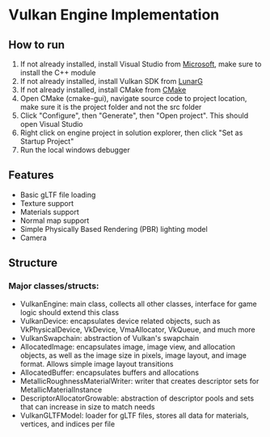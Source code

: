 # Vulkan Engine Implementation

## How to run
1. If not already installed, install  Visual Studio from [Microsoft](https://visualstudio.microsoft.com/downloads/), make sure to install the C++ module
2. If not already installed, install Vulkan SDK from [LunarG](https://vulkan.lunarg.com/sdk/home)
3. If not already installed, install CMake from [CMake](https://cmake.org/download/)
4. Open CMake (cmake-gui), navigate source code to project location, make sure it is the project folder and not the src folder
5. Click "Configure", then "Generate", then "Open project". This should open Visual Studio
6. Right click on engine project in solution explorer, then click "Set as Startup Project"
7. Run the local windows debugger

## Features
- Basic gLTF file loading
- Texture support
- Materials support
- Normal map support
- Simple Physically Based Rendering (PBR) lighting model
- Camera

## Structure
### Major classes/structs:
- VulkanEngine: main class, collects all other classes, interface for game logic should extend this class
- VulkanDevice: encapsulates device related objects, such as VkPhysicalDevice, VkDevice, VmaAllocator, VkQueue, and much more
- VulkanSwapchain: abstraction of Vulkan's swapchain
- AllocatedImage: encapsulates image, image view, and allocation objects, as well as the image size in pixels, image layout, and image format. Allows simple image layout transitions
- AllocatedBuffer: encapsulates buffers and allocations
- MetallicRoughnessMaterialWriter: writer that creates descriptor sets for MetallicMaterialInstance
- DescriptorAllocatorGrowable: abstraction of descriptor pools and sets that can increase in size to match needs
- VulkanGLTFModel: loader for gLTF files, stores all data for materials, vertices, and indices per file



